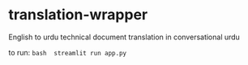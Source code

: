 # translation-wrapper
English to urdu technical document translation in conversational urdu

to run: ```bash 
streamlit run app.py ```
